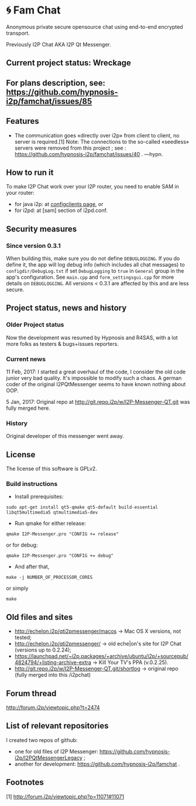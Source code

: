 # 🌀 Fam Chat

Anonymous private secure opensource chat using end-to-end encrypted transport.

Previously I2P Chat AKA I2P Qt Messenger.

## Current project status: Wreckage

## For plans description, see: https://github.com/hypnosis-i2p/famchat/issues/85

## Features

 * The communication goes «directly over i2p» from client to client, no server is required.[1] Note: The connections to the so-called «seedless» servers were removed from this project ; see : https://github.com/hypnosis-i2p/famchat/issues/40 . —hypn.

## How to run it

To make I2P Chat work over your I2P router, you need to enable SAM in your router:

 * for java i2p: at <a href="http://127.0.0.1:7657/configclients">configclients page</a>, or 
 * for i2pd: at [sam] section of i2pd.conf.

## Security measures

### Since version 0.3.1

When building this, make sure you do not define `DEBUGLOGGING`. If you do define it, the app will log debug info (which includes all chat messages) to `configdir/DebugLog.txt` if set `DebugLogging` to `true` in `General` group in the app's configuration. See `main.cpp` and `form_settingsgui.cpp` for more details on `DEBUGLOGGING`. All versions < 0.3.1 are affected by this and are less secure.
    
## Project status, news and history

### Older Project status

Now the development was resumed by Hypnosis and R4SAS, with a lot more folks as testers &amp; bugs+issues reporters.

### Current news

11 Feb, 2017: I started a great overhaul of the code, I consider the old code junior very bad quality. It's impossible to modify such a chaos. A german coder of the original I2PQtMessenger seems to have known nothing about OOP.

5 Jan, 2017: Original repo at http://git.repo.i2p/w/I2P-Messenger-QT.git was fully merged here.
  
### History

Original developer of this messenger went away.

## License

The license of this software is GPLv2.

### Build instructions

 * Install prerequisites:
```
sudo apt-get install qt5-qmake qt5-default build-essential libqt5multimedia5 qtmultimedia5-dev
```
 * Run qmake for either release:
```
qmake I2P-Messenger.pro "CONFIG += release"
```
or for debug:
```
qmake I2P-Messenger.pro "CONFIG += debug"
```
 * And after that,
```
make -j NUMBER_OF_PROCESSOR_CORES
```
or simply
```
make
```

## Old files and sites

 * http://echelon.i2p/qti2pmessenger/macos → Mac OS X versions, not tested;
 * http://echelon.i2p/qti2pmessenger/ → old eche|on's site for I2P Chat (versions up to 0.2.24);
 * https://launchpad.net/~i2p.packages/+archive/ubuntu/i2p/+sourcepub/4824794/+listing-archive-extra → Kill Your TV's PPA (v.0.2.25).
 * http://git.repo.i2p/w/I2P-Messenger-QT.git/shortlog → original repo (fully merged into this /i2pchat)
 
## Forum thread

http://forum.i2p/viewtopic.php?t=2474

## List of relevant repositories
 
I created two repos of github:
 * one for old files of I2P Messenger: https://github.com/hypnosis-i2p/I2PQtMessengerLegacy ;
 * another for development: https://github.com/hypnosis-i2p/famchat .

## Footnotes

[1] http://forum.i2p/viewtopic.php?p=11071#11071
